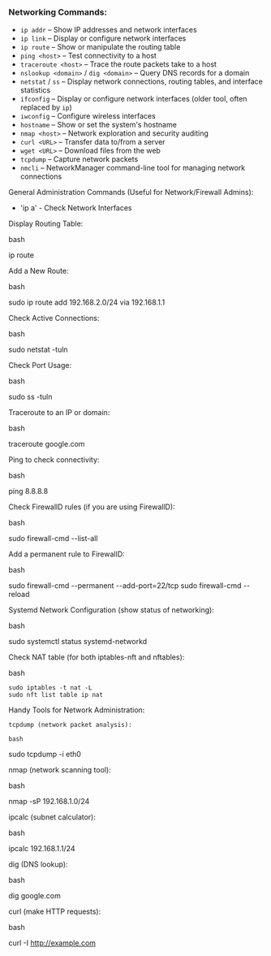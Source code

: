 ### Networking Commands:
- `ip addr` – Show IP addresses and network interfaces
- `ip link` – Display or configure network interfaces
- `ip route` – Show or manipulate the routing table
- `ping <host>` – Test connectivity to a host
- `traceroute <host>` – Trace the route packets take to a host
- `nslookup <domain>` / `dig <domain>` – Query DNS records for a domain
- `netstat` / `ss` – Display network connections, routing tables, and interface statistics
- `ifconfig` – Display or configure network interfaces (older tool, often replaced by `ip`)
- `iwconfig` – Configure wireless interfaces
- `hostname` – Show or set the system's hostname
- `nmap <host>` – Network exploration and security auditing
- `curl <URL>` – Transfer data to/from a server
- `wget <URL>` – Download files from the web
- `tcpdump` – Capture network packets
- `nmcli` – NetworkManager command-line tool for managing network connections


General Administration Commands (Useful for Network/Firewall Admins):



- 'ip a' - Check Network Interfaces

Display Routing Table:

bash

ip route

Add a New Route:

bash

sudo ip route add 192.168.2.0/24 via 192.168.1.1

Check Active Connections:

bash

sudo netstat -tuln

Check Port Usage:

bash

sudo ss -tuln

Traceroute to an IP or domain:

bash

traceroute google.com

Ping to check connectivity:

bash

ping 8.8.8.8

Check FirewallD rules (if you are using FirewallD):

bash

sudo firewall-cmd --list-all

Add a permanent rule to FirewallD:

bash

sudo firewall-cmd --permanent --add-port=22/tcp
sudo firewall-cmd --reload

Systemd Network Configuration (show status of networking):

bash

sudo systemctl status systemd-networkd

Check NAT table (for both iptables-nft and nftables):

bash

    sudo iptables -t nat -L
    sudo nft list table ip nat

Handy Tools for Network Administration:

    tcpdump (network packet analysis):

    bash

sudo tcpdump -i eth0

nmap (network scanning tool):

bash

nmap -sP 192.168.1.0/24

ipcalc (subnet calculator):

bash

ipcalc 192.168.1.1/24

dig (DNS lookup):

bash

dig google.com

curl (make HTTP requests):

bash

curl -I http://example.com

